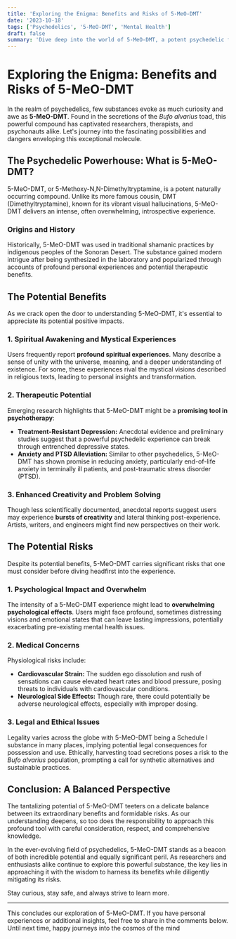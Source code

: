 ```yaml
---
title: 'Exploring the Enigma: Benefits and Risks of 5-MeO-DMT'
date: '2023-10-18'
tags: ['Psychedelics', '5-MeO-DMT', 'Mental Health']
draft: false
summary: 'Dive deep into the world of 5-MeO-DMT, a potent psychedelic found in toad secretions, and explore its potential benefits and inherent risks.'
---
```


# Exploring the Enigma: Benefits and Risks of 5-MeO-DMT

In the realm of psychedelics, few substances evoke as much curiosity and awe as **5-MeO-DMT**. Found in the secretions of the _Bufo alvarius_ toad, this powerful compound has captivated researchers, therapists, and psychonauts alike. Let's journey into the fascinating possibilities and dangers enveloping this exceptional molecule.

## The Psychedelic Powerhouse: What is 5-MeO-DMT?

5-MeO-DMT, or 5-Methoxy-N,N-Dimethyltryptamine, is a potent naturally occurring compound. Unlike its more famous cousin, DMT (Dimethyltryptamine), known for its vibrant visual hallucinations, 5-MeO-DMT delivers an intense, often overwhelming, introspective experience.

### Origins and History

Historically, 5-MeO-DMT was used in traditional shamanic practices by indigenous peoples of the Sonoran Desert. The substance gained modern intrigue after being synthesized in the laboratory and popularized through accounts of profound personal experiences and potential therapeutic benefits.

## The Potential Benefits

As we crack open the door to understanding 5-MeO-DMT, it's essential to appreciate its potential positive impacts.

### 1. **Spiritual Awakening and Mystical Experiences**

Users frequently report **profound spiritual experiences**. Many describe a sense of unity with the universe, meaning, and a deeper understanding of existence. For some, these experiences rival the mystical visions described in religious texts, leading to personal insights and transformation.

### 2. **Therapeutic Potential**

Emerging research highlights that 5-MeO-DMT might be a **promising tool in psychotherapy**:

- **Treatment-Resistant Depression:** Anecdotal evidence and preliminary studies suggest that a powerful psychedelic experience can break through entrenched depressive states.
- **Anxiety and PTSD Alleviation:** Similar to other psychedelics, 5-MeO-DMT has shown promise in reducing anxiety, particularly end-of-life anxiety in terminally ill patients, and post-traumatic stress disorder (PTSD).

### 3. **Enhanced Creativity and Problem Solving**

Though less scientifically documented, anecdotal reports suggest users may experience **bursts of creativity** and lateral thinking post-experience. Artists, writers, and engineers might find new perspectives on their work.

## The Potential Risks

Despite its potential benefits, 5-MeO-DMT carries significant risks that one must consider before diving headfirst into the experience.

### 1. **Psychological Impact and Overwhelm**

The intensity of a 5-MeO-DMT experience might lead to **overwhelming psychological effects**. Users might face profound, sometimes distressing visions and emotional states that can leave lasting impressions, potentially exacerbating pre-existing mental health issues.

### 2. **Medical Concerns**

Physiological risks include:

- **Cardiovascular Strain:** The sudden ego dissolution and rush of sensations can cause elevated heart rates and blood pressure, posing threats to individuals with cardiovascular conditions.
- **Neurological Side Effects:** Though rare, there could potentially be adverse neurological effects, especially with improper dosing.

### 3. **Legal and Ethical Issues**

Legality varies across the globe with 5-MeO-DMT being a Schedule I substance in many places, implying potential legal consequences for possession and use. Ethically, harvesting toad secretions poses a risk to the _Bufo alvarius_ population, prompting a call for synthetic alternatives and sustainable practices.

## Conclusion: A Balanced Perspective

The tantalizing potential of 5-MeO-DMT teeters on a delicate balance between its extraordinary benefits and formidable risks. As our understanding deepens, so too does the responsibility to approach this profound tool with careful consideration, respect, and comprehensive knowledge.

In the ever-evolving field of psychedelics, 5-MeO-DMT stands as a beacon of both incredible potential and equally significant peril. As researchers and enthusiasts alike continue to explore this powerful substance, the key lies in approaching it with the wisdom to harness its benefits while diligently mitigating its risks. 

Stay curious, stay safe, and always strive to learn more.

--- 

This concludes our exploration of 5-MeO-DMT. If you have personal experiences or additional insights, feel free to share in the comments below. Until next time, happy journeys into the cosmos of the mind